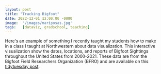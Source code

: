 ```yaml
---
layout: post
title: "Tracking Bigfoot"
date: 2022-12-01 12:00:00 -0000
image:  '/images/mariposas.jpg'
tags:   [dataviz, gradschool, teaching]
---
```


[Here's an example](/images/bigfoot_sightings.html) of something I recently taught my students how to make
in a class I taught at Northwestern about data visualization. This
interactive visualization show the dates, locations, and reports of
Bigfoot Sightings throughout the United States from 2000-2021. These
data are from the Bigfoot Field Researchers Organization (BFRO) and are
available on this [tidytuesday
post](https://github.com/rfordatascience/tidytuesday/tree/master/data/2022/2022-09-13).


